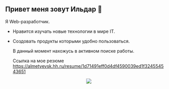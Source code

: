 ## Привет меня зовут Ильдар 👋
Я Web-разработчик.
* Нравится изучать новые технологии в мире IT.
* Создовать продукты которыми удобно пользоваться.

  В данный момент нахожусь в активном поиске работы.
  
  Ссылка на мое резюме https://almetyevsk.hh.ru/resume/1d71491eff0d4df4590039ed1f324554543651


  <p align="center">
  <a href="https://skillicons.dev">
    <img src="https://skillicons.dev/icons?i=html,css,sass,js,ts,react,redux,nestjs,docker,mongodb,postgres,postman,jest,figma,git" />
  </a>
</p>

<!--
**misterildar/misterildar** is a ✨ _special_ ✨ repository because its `README.md` (this file) appears on your GitHub profile.

Here are some ideas to get you started:

- 🔭 I’m currently working on ...
- 🌱 I’m currently learning ...
- 👯 I’m looking to collaborate on ...
- 🤔 I’m looking for help with ...
- 💬 Ask me about ...
- 📫 How to reach me: ...
- 😄 Pronouns: ...
- ⚡ Fun fact: ...
-->
